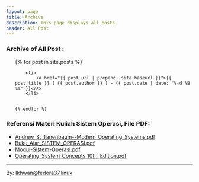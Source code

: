 ```yaml
---
layout: page
title: Archive
description: This page displays all posts.
header: All Post
---
```


### Archive of All Post : 
<!-- 
*********************************************
FOR FD 2022  
*********************************************
-->

<!-- 
*********************************************
EXPERIMENT 2 : ??
*********************************************
-->
<!-- { if post.title == "Cybercrime Forensik Digital -" } -->
<ul>
    {% for post in site.posts %}

        <li>
            <a href="{{ post.url | prepend: site.baseurl }}">{{ post.title }} [ {{ post.author }} ] - {{ post.date | date: "%-d %B %Y" }}</a>
        </li>


    {% endfor %}
</ul>

### Referensi Materi Kuliah Sistem Operasi, File PDF:

<ul>
<li><a href="/so2023/reff/materi/Andrew_S._Tanenbaum--Modern_Operating_Systems.pdf" title="Andrew_S._Tanenbaum--Modern_Operating_Systems" target="_blank">Andrew_S._Tanenbaum--Modern_Operating_Systems.pdf</a></li>
<li><a href="/so2023/reff/materi/Buku_Ajar_SISTEM_OPERASI.pdf" title="Buku_Ajar_SISTEM_OPERASI" target="_blank">Buku_Ajar_SISTEM_OPERASI.pdf</a></li>
<li><a href="/so2023/reff/materi/Modul-Sistem-Operasi.pdf" title="Modul-Sistem-Operasi" target="_blank">Modul-Sistem-Operasi.pdf</a></li>
<li><a href="/so2023/reff/materi/Operating_System_Concepts_10th_Edition.pdf" title="Operating_System_Concepts_10th_Edition" target="_blank">Operating_System_Concepts_10th_Edition.pdf</a></li>
</ul>

***
By: Ikhwan@fedora37.linux